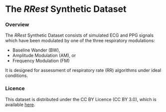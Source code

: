 The _RRest_ Synthetic Dataset
=============================

### Overview

The _RRest_ Synthetic Dataset consists of simulated ECG and PPG signals which have been modulated by one of the three respiratory modulations:

* Baseline Wander (BW),
* Amplitude Modulation (AM), or
* Frequency Modulation (FM)

It is designed for assessment of respiratory rate (RR) algorithms under ideal conditions.

### Licence

This dataset is distributed under the CC BY Licence (CC BY 3.0), which is available [here](https://creativecommons.org/licenses/by/3.0/).
